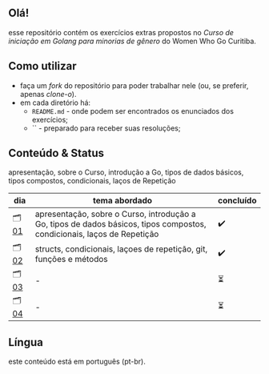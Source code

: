## Olá!

esse repositório contém os exercícios extras propostos no *Curso de iniciação em Golang para minorias de gênero* do Women Who Go Curitiba.

## Como utilizar
- faça um _fork_ do repositório para poder trabalhar nele (ou, se preferir, apenas _clone-o_).
- em cada diretório há:
  - `README.md` - onde podem ser encontrados os enunciados dos exercícios;
  - `` - preparado para receber suas resoluções;

## Conteúdo & Status


apresentação, sobre o Curso, introdução a Go, tipos de dados básicos, tipos compostos, condicionais, laços de Repetição

dia | tema abordado | concluído
--- | ------------- | ----------
🗂 [01](./primeiro_dia) | apresentação, sobre o Curso, introdução a Go, tipos de dados básicos, tipos compostos, condicionais, laços de Repetição | ✔️
🗂 [02](./segundo_dia) | structs, condicionais, laçoes de repetição, git, funções e métodos | ✔️
🗂 [03](./terceiro_dia) | - | ⏳
🗂 [04](./quarto_dia) | - | ⏳

## Língua

este conteúdo está em português (pt-br).

